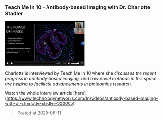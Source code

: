 ### Teach Me in 10 - Antibody-based Imaging with Dr. Charlotte Stadler 
![image](./images/teachMe_chst.png)

Charlotte is interviewed by Teach Me in 10 where she *discusses the recent progress in antibody-based imaging, and how novel methods in this space are helping to facilitate advancements in proteomics research.*


Watch the whole interview article [here] (https://www.technologynetworks.com/tn/videos/antibody-based-imaging-with-dr-charlotte-stadler-336005)

> Posted at 2020-06-11




